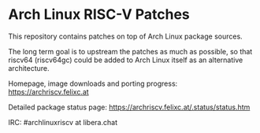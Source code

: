 Arch Linux RISC-V Patches
=========================

This repository contains patches on top of Arch Linux package sources.

The long term goal is to upstream the patches as much as possible, so that riscv64 (riscv64gc) could be added to Arch Linux itself as an alternative architecture.

Homepage, image downloads and porting progress: https://archriscv.felixc.at

Detailed package status page: https://archriscv.felixc.at/.status/status.htm

IRC: #archlinuxriscv at libera.chat

